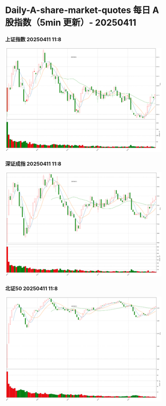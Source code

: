 
# Daily-A-share-market-quotes 每日 A 股指数（5min 更新）- 20250411

### 上证指数 20250411 11:8
![](./fig/2025/4/20250411-sh000001.png)

### 深证成指 20250411 11:8
![](./fig/2025/4/20250411-sz399001.png)

### 北证50 20250411 11:8
![](./fig/2025/4/20250411-bj899050.png)
